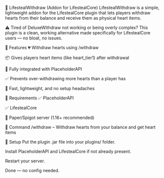 💉 LifestealWithdraw (Addon for LifestealCore)
LifestealWithdraw is a simple, lightweight addon for the LifestealCore plugin that lets players withdraw hearts from their balance and receive them as physical heart items.

⚠️ Tired of DeluxeWithdraw not working or being overly complex?
This plugin is a clean, working alternative made specifically for LifestealCore users — no bloat, no issues.

🔧 Features
💔 Withdraw hearts using /withdraw <amount>

📦 Gives players heart items (like heart_tier1) after withdrawal

🔄 Fully integrated with PlaceholderAPI

✅ Prevents over-withdrawing more hearts than a player has

🚀 Fast, lightweight, and no setup headaches

🧩 Requirements
✅ PlaceholderAPI

✅ LifestealCore

🧪 Paper/Spigot server (1.16+ recommended)

📜 Command
/withdraw <amount> – Withdraw hearts from your balance and get heart items

📂 Setup
Put the plugin .jar file into your plugins/ folder.

Install PlaceholderAPI and LifestealCore if not already present.

Restart your server.

Done — no config needed.

